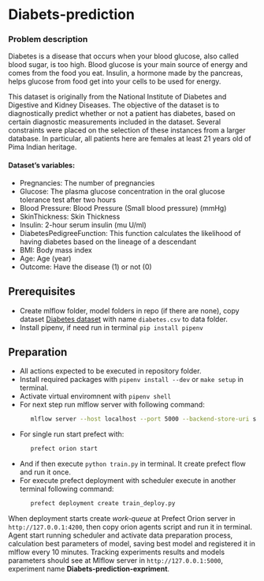 # Diabets-prediction
### Problem description
Diabetes is a disease that occurs when your blood glucose, also called blood sugar, is too high. Blood glucose is your main source of energy and comes from the food you eat. Insulin, a hormone made by the pancreas, helps glucose from food get into your cells to be used for energy.

This dataset is originally from the National Institute of Diabetes and Digestive and Kidney Diseases. The objective of the dataset is to diagnostically predict whether or not a patient has diabetes, based on certain diagnostic measurements included in the dataset. Several constraints were placed on the selection of these instances from a larger database. In particular, all patients here are females at least 21 years old of Pima Indian heritage.

#### Dataset’s variables:

* Pregnancies: The number of pregnancies
* Glucose: The plasma glucose concentration in the oral glucose tolerance test after two hours
* Blood Pressure: Blood Pressure (Small blood pressure) (mmHg)
* SkinThickness: Skin Thickness
* Insulin: 2-hour serum insulin (mu U/ml)
* DiabetesPedigreeFunction: This function calculates the likelihood of having diabetes based on the lineage of a descendant
* BMI: Body mass index
* Age: Age (year)
* Outcome: Have the disease (1) or not (0)
## Prerequisites
* Create mlflow folder, model folders in repo (if there are none), copy dataset  [Diabetes dataset](https://www.kaggle.com/datasets/uciml/pima-indians-diabetes-database "Pima Indians Diabetes Database") with name `diabetes.csv` to data folder.
* Install pipenv, if need run in terminal `pip install pipenv`

## Preparation

* All actions expected to be executed in repository folder.
* Install required packages with `pipenv install --dev` or `make setup` in terminal.
* Activate virtual enviromnent with `pipenv shell`
* For next step run mlflow server with following command: 
    ```bash
       mlflow server --host localhost --port 5000 --backend-store-uri sqlite:///mlflow/mlflow.db --default-artifact-root mlflow
    ```
* For single run start prefect with: 
    ``` bash 
       prefect orion start
    ```
* And if then execute `python train.py` in terminal. It create prefect flow and run it once. 
* For execute prefect deployment with scheduler execute in another terminal following command:
    ```bash
       prefect deployment create train_deploy.py
    ```
When deployment starts create *work-queue* at Prefect Orion server in `http://127.0.0.1:4200`, then copy orion agents script and run it in terminal. Agent start running scheduler and activate data preparation process, calculation best parameters of model, saving best model and registered it in mlflow every 10 minutes. Tracking experiments results and models parameters should see at Mlflow server in `http://127.0.0.1:5000`, experiment name **Diabets-prediction-expriment**. 
